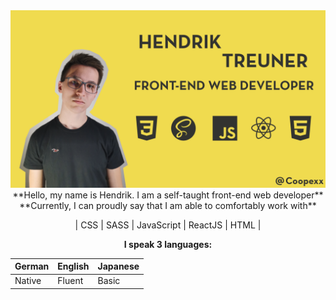 <img src="https://github.com/Coopexx/Coopexx/blob/main/banner.png">

<div align="center">
**Hello, my name is Hendrik. I am a self-taught front-end web developer**
<br/>
**Currently, I can proudly say that I am able to comfortably work with**

| CSS | SASS | JavaScript | ReactJS | HTML |

**I speak 3 languages:**

| German  | English | Japanese |
| ------------- | ------------- | ------------- |
| Native  | Fluent  | Basic |
</div>